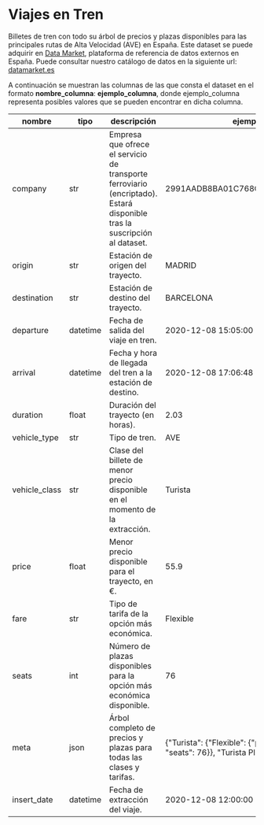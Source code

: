 # Viajes en Tren

Billetes de tren con todo su árbol de precios y plazas disponibles para las principales rutas de Alta Velocidad (AVE) en España. Este dataset se puede adquirir en [Data Market](https://datamarket.es/#viajes-en-tren-dataset), plataforma de referencia de datos externos en España. Puede consultar nuestro catálogo de datos en la siguiente url: [datamarket.es](https://datamarket.es/)

A continuación se muestran las columnas de las que consta el dataset en el formato __nombre_columna__: __ejemplo_columna__, donde ejemplo_columna representa posibles valores que se pueden encontrar en dicha columna.

| nombre        | tipo     | descripción                                                                                                              | ejemplo                                                                       |
|---------------|----------|--------------------------------------------------------------------------------------------------------------------------|-------------------------------------------------------------------------------|
| company       | str      | Empresa que ofrece el servicio de transporte ferroviario (encriptado). Estará disponible tras la suscripción al dataset. | 2991AADB8BA01C768CFFE9329B46049A                                              |
| origin        | str      | Estación de origen del trayecto.                                                                                         | MADRID                                                                        |
| destination   | str      | Estación de destino del trayecto.                                                                                        | BARCELONA                                                                     |
| departure     | datetime | Fecha de salida del viaje en tren.                                                                                       | 2020-12-08 15:05:00                                                           |
| arrival       | datetime | Fecha y hora de llegada del tren a la estación de destino.                                                               | 2020-12-08 17:06:48                                                           |
| duration      | float    | Duración del trayecto (en horas).                                                                                        | 2.03                                                                          |
| vehicle_type  | str      | Tipo de tren.                                                                                                            | AVE                                                                           |
| vehicle_class | str      | Clase del billete de menor precio disponible en el momento de la extracción.                                             | Turista                                                                       |
| price         | float    | Menor precio disponible para el trayecto, en €.                                                                          | 55.9                                                                          |
| fare          | str      | Tipo de tarifa de la opción más económica.                                                                               | Flexible                                                                      |
| seats         | int      | Número de plazas disponibles para la opción más económica disponible.                                                    | 76                                                                            |
| meta          | json     | Árbol completo de precios y plazas para todas las clases y tarifas.                                                      | {"Turista": {"Flexible": {"price": 55.9, "seats": 76}}, "Turista Plus": ...}} |
| insert_date   | datetime | Fecha de extracción del viaje.                                                                                           | 2020-12-08 12:00:00                                                           |
